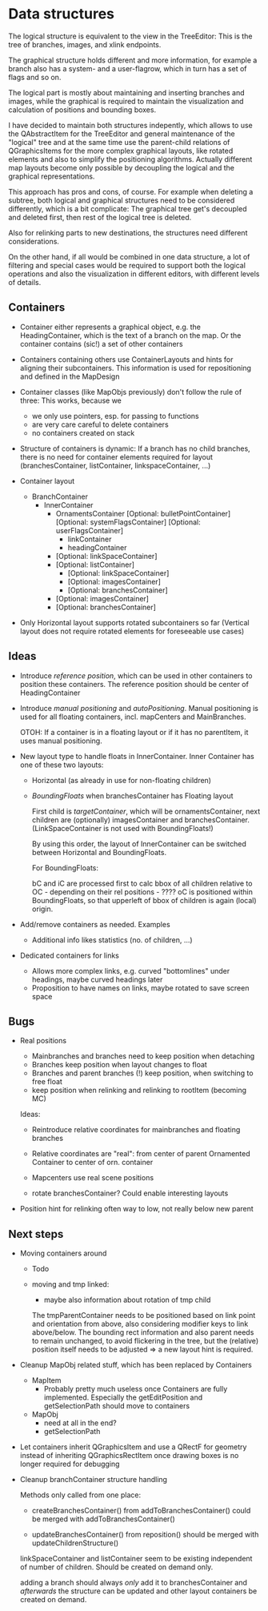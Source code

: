 Data structures
===============

The logical structure is equivalent to the view in the TreeEditor:
This is the tree of branches, images, and xlink endpoints.

The graphical structure holds different and more information, for
example a branch also has a system- and a user-flagrow, which in turn
has a set of flags and so on.

The logical part is mostly about maintaining and inserting branches and
images, while the graphical is required to maintain the visualization
and calculation of positions and bounding boxes.

I have decided to maintain both structures indepently, which allows
to use the QAbstractItem for the TreeEditor and general maintenance of
the "logical" tree and at the same time use the parent-child relations
of QGraphicsItems for the more complex graphical layouts, like rotated
elements and also to simplify the positioning algorithms. Actually different
map layouts become only possible by decoupling the logical and the
graphical representations.

This approach has pros and cons, of course. For example when deleting a
subtree, both logical and graphical structures need to be considered
differently, which is a bit complicate: The graphical tree get's
decoupled and deleted first, then rest of the logical tree is deleted.

Also for relinking parts to new destinations, the structures need
different considerations.

On the other hand, if all would be combined in one data structure, a lot
of filtering and special cases would be required to support both the
logical operations and also the visualization in different editors, with
different levels of details.


Containers
----------

- Container either represents a graphical object, e.g. the
  HeadingContainer, which is the text of a branch on the map. Or the
  container contains (sic!) a set of other containers

- Containers containing others use ContainerLayouts and hints for
  aligning their subcontainers. This information is used for
  repositioning and defined in the MapDesign

- Container classes (like MapObjs previously) don't follow the rule of
  three: This works, because we
    - we only use pointers, esp. for passing to functions
    - are very care careful to delete containers
    - no containers created on stack

- Structure of containers is dynamic: If a branch has no child
  branches, there is no need for container elements required for
  layout (branchesContainer, listContainer, linkspaceContainer, ...)

- Container layout
    - BranchContainer
        - InnerContainer
            - OrnamentsContainer
                [Optional: bulletPointContainer]
                [Optional: systemFlagsContainer]
                [Optional: userFlagsContainer]
                - linkContainer
                - headingContainer
            - [Optional: linkSpaceContainer]
            - [Optional: listContainer]
                - [Optional: linkSpaceContainer]
                - [Optional: imagesContainer]
                - [Optional: branchesContainer]
            - [Optional: imagesContainer]
            - [Optional: branchesContainer]

- Only Horizontal layout supports rotated subcontainers so far
  (Vertical layout does not require rotated elements for foreseeable use cases)

Ideas 
-----

* Introduce *reference position*, which can be used in other containers
  to position these containers. The reference position should be center
  of HeadingContainer

* Introduce *manual positioning* and *autoPositioning*. Manual
  positioning is used for all floating containers, incl. mapCenters and
  MainBranches.

  OTOH: If a container is in a floating layout or if it has no
  parentItem, it uses manual positioning.

* New layout type to handle floats in InnerContainer. Inner Container
  has one of these two layouts:
  - Horizontal (as already in use for non-floating children)

  - *BoundingFloats* when branchesContainer has Floating layout

    First child is *targetContainer*, which will be ornamentsContainer,
    next children are (optionally) imagesContainer and branchesContainer.
    (LinkSpaceContainer is not used with BoundingFloats!)

    By using this order, the layout of InnerContainer can be switched
    between Horizontal and BoundingFloats.

    For BoundingFloats:

    bC and iC are processed first to calc bbox of all children relative to OC
        - depending on their rel positions
        - ????
    oC is positioned within BoundingFloats, so that upperleft of bbox of
    children is again (local) origin.

* Add/remove containers as needed. Examples
  - Additional info likes statistics (no. of children, ...)

* Dedicated containers for links
  - Allows more complex links, e.g. curved "bottomlines" under headings,
    maybe curved headings later
  - Proposition to have names on links, maybe rotated to save screen space


Bugs
----

* Real positions
    - Mainbranches and branches need to keep position when detaching
    - Branches keep position when layout changes to float
    - Branches and parent branches (!) keep position, when switching to
      free float
    - keep position when relinking and relinking to rootItem (becoming
      MC)

  Ideas:
    - Reintroduce relative coordinates for mainbranches and floating
      branches

    - Relative coordinates are "real": from center of parent Ornamented
      Container to center of orn. container

    - Mapcenters use real scene positions

    - rotate branchesContainer? Could enable interesting layouts

* Position hint for relinking often way to low, not really below new
  parent


Next steps
----------

* Moving containers around
    - Todo

    - moving and tmp linked:
      - maybe also information about rotation of tmp child

      The tmpParentContainer needs to be positioned based on link point and
      orientation from above, also considering modifier keys to link
      above/below. The bounding rect information and also parent needs to
      remain unchanged, to avoid flickering in the tree, but the (relative)
      position itself needs to be adjusted => a new layout hint is required.

* Cleanup MapObj related stuff, which has been replaced by Containers
    - MapItem
        - Probably pretty much useless once Containers are fully
          implemented. Especially the getEditPosition and
          getSelectionPath should move to containers
    - MapObj
        - need at all in the end?
        - getSelectionPath

* Let containers inherit QGraphicsItem and use a QRectF for geometry instead of inheriting QGraphicsRectItem
  once drawing boxes is no longer required for debugging

* Cleanup branchContainer structure handling

  Methods only called from one place:
  -  createBranchesContainer()   from addToBranchesContainer()
     could be merged with addToBranchesContainer()

  -  updateBranchesContainer()   from reposition()
     should be merged with updateChildrenStructure()

  linkSpaceContainer and listContainer seem to be existing independent
  of number of children. Should be created on demand only.    

  adding a branch should always *only* add it to branchesContainer
  and *afterwards* the structure can be updated and other layout
  containers be created on demand.
